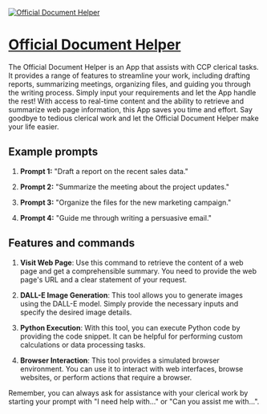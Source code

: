 [![Official Document Helper](https://files.oaiusercontent.com/file-S7TdC1r3R1pXhPQ8NHHvYJbV?se=2123-10-17T02%3A13%3A12Z&sp=r&sv=2021-08-06&sr=b&rscc=max-age%3D31536000%2C%20immutable&rscd=attachment%3B%20filename%3D7a8a56ae-d798-44de-9ff0-a37d5c5335c5.png&sig=Fqdgh9kFvSIlKl0RbqCxB5HIJoKGPrsvoJ3INZtrdSc%3D)](https://chat.openai.com/g/g-cuKqoLDjc-official-document-helper)

# [Official Document Helper](https://chat.openai.com/g/g-cuKqoLDjc-official-document-helper)

The Official Document Helper is an App that assists with CCP clerical tasks. It provides a range of features to streamline your work, including drafting reports, summarizing meetings, organizing files, and guiding you through the writing process. Simply input your requirements and let the App handle the rest! With access to real-time content and the ability to retrieve and summarize web page information, this App saves you time and effort. Say goodbye to tedious clerical work and let the Official Document Helper make your life easier.

## Example prompts

1. **Prompt 1:** "Draft a report on the recent sales data."

2. **Prompt 2:** "Summarize the meeting about the project updates."

3. **Prompt 3:** "Organize the files for the new marketing campaign."

4. **Prompt 4:** "Guide me through writing a persuasive email."

## Features and commands

1. **Visit Web Page**: Use this command to retrieve the content of a web page and get a comprehensible summary. You need to provide the web page's URL and a clear statement of your request.

2. **DALL-E Image Generation**: This tool allows you to generate images using the DALL-E model. Simply provide the necessary inputs and specify the desired image details.

3. **Python Execution**: With this tool, you can execute Python code by providing the code snippet. It can be helpful for performing custom calculations or data processing tasks.

4. **Browser Interaction**: This tool provides a simulated browser environment. You can use it to interact with web interfaces, browse websites, or perform actions that require a browser.

Remember, you can always ask for assistance with your clerical work by starting your prompt with "I need help with..." or "Can you assist me with...".